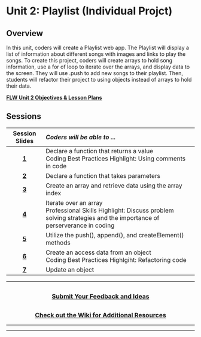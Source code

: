 # Unit 2: Playlist (Individual Projct)

## Overview

In this unit, coders will create a Playlist web app.  The Playlist will display a list of information about different songs with images and links to play the songs. To create this project, coders will create arrays to hold song information, use a for of loop to iterate over the arrays, and display data to the screen. They will use .push to add new songs to their playlist. Then, students will refactor their project to using objects instead of arrays to hold their data.

[**FLW Unit 2 Objectives & Lesson Plans**]()
## Sessions

|                                                                    Session Slides                                                                     | _Coders will be able to ..._                                |
| :-----------------------------------------------------------: |:-----|
|                     [**1**]()                     | Declare a function that returns a value</br>Coding Best Practices Highlight: Using comments in code |
|                     [**2**]()                     | Declare a function that takes parameters      |
|                     [**3**]()                     | Create an array and retrieve data using the array index         |
|                     [**4**]()                     | Iterate over an array</br>Professional Skills Highlight: Discuss problem solving strategies and the importance of perserverance in coding        |
|                     [**5**]()                     | Utilize the push(), append(), and createElement() methods      |
|                     [**6**]()                     | Create an access data from an object</br>Coding Best Practices Highlgiht: Refactoring code       |
|                     [**7**]()                     | Update an object       |

---
## <h3 align="center"><a href="https://docs.google.com/forms/d/e/1FAIpQLSeQPPd3u1y_vV9426DjRjgzQHrzsMAIbdsGCxEU5uRj3bTleQ/viewform?usp=sf_link">Submit Your Feedback and Ideas</a></h3>

## <h3 align="center"><a href="https://github.com/itscodenation/curriculum-21-22/wiki">Check out the Wiki for Additional Resources</a></h3>

---
---
